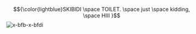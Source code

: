 $${\color{lightblue}SKIBIDI \space TOILET. \space just \space  kidding, \space HIII }$$
![x-bfb-x-bfdi](https://github.com/user-attachments/assets/b93abef3-32e8-4e0e-8747-2a83d737a9fa)


  

<!--
**shaasdiary/shaasdiary** is a ✨ _special_ ✨ repository because its `README.md` (this file) appears on your GitHub profile.

Here are some ideas to get you started:

- 🔭 I’m currently working on ...
- 🌱 I’m currently learning ...
- 👯 I’m looking to collaborate on ...
- 🤔 I’m looking for help with ...
- 💬 Ask me about ...
- 📫 How to reach me: ...
- 😄 Pronouns: ...
- ⚡ Fun fact: ...
-->
